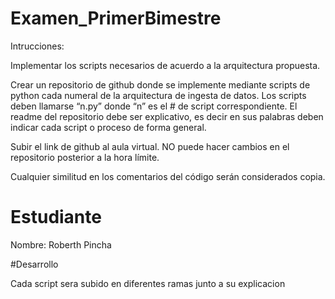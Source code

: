 # Examen_PrimerBimestre

Intrucciones:

Implementar los scripts necesarios de acuerdo a la arquitectura propuesta.

Crear un repositorio de github donde se implemente mediante scripts de python cada numeral de la arquitectura de ingesta de datos. Los scripts deben llamarse “n.py” donde “n” es el # de script correspondiente. El readme del repositorio debe ser explicativo, es decir en sus palabras deben indicar cada script o proceso de forma general.

Subir el link de github al aula virtual. NO puede hacer cambios en el repositorio posterior a la hora límite.

Cualquier similitud en los comentarios del código serán considerados copia.

# Estudiante
Nombre: Roberth Pincha

#Desarrollo

Cada script sera subido en diferentes ramas junto a su explicacion
